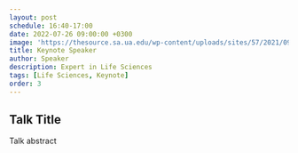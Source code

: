 ```yaml
---
layout: post
schedule: 16:40-17:00
date: 2022-07-26 09:00:00 +0300
image: 'https://thesource.sa.ua.edu/wp-content/uploads/sites/57/2021/09/person-generic.jpeg' 
title: Keynote Speaker
author: Speaker
description: Expert in Life Sciences
tags: [Life Sciences, Keynote]
order: 3
---
```


## Talk Title
Talk abstract
